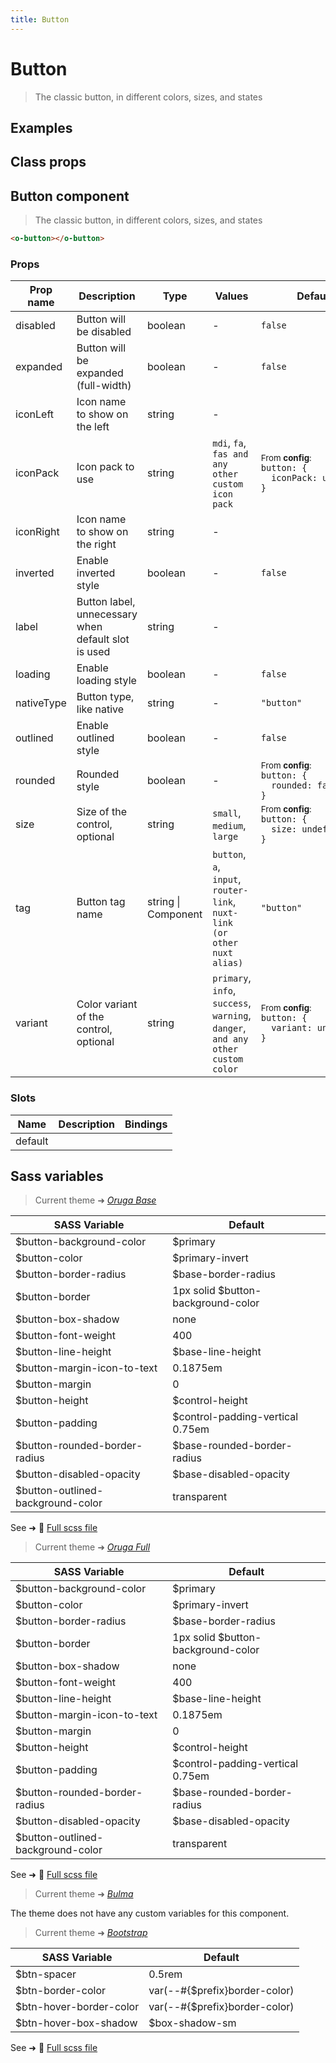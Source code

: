 ```yaml
---
title: Button
---
```


# Button

<div class="vp-doc">

> The classic button, in different colors, sizes, and states

<Carbon />
</div>

<div class="vp-example">

## Examples

<example-button />

</div>
<div class="vp-example">

## Class props

<inspector-button-viewer />

</div>

<div class="vp-doc">

## Button component

> The classic button, in different colors, sizes, and states

```html
<o-button></o-button>
```

### Props

| Prop name  | Description                                         | Type                | Values                                                                          | Default                                                                                                                                              |
| ---------- | --------------------------------------------------- | ------------------- | ------------------------------------------------------------------------------- | ---------------------------------------------------------------------------------------------------------------------------------------------------- |
| disabled   | Button will be disabled                             | boolean             | -                                                                               | <code style='white-space: nowrap; padding: 0;'>false</code>                                                                                          |
| expanded   | Button will be expanded (full-width)                | boolean             | -                                                                               | <code style='white-space: nowrap; padding: 0;'>false</code>                                                                                          |
| iconLeft   | Icon name to show on the left                       | string              | -                                                                               |                                                                                                                                                      |
| iconPack   | Icon pack to use                                    | string              | `mdi`, `fa`, `fas and any other custom icon pack`                               | <div><small>From <b>config</b>:</small></div><code style='white-space: nowrap; padding: 0;'>button: {<br>&nbsp;&nbsp;iconPack: undefined<br>}</code> |
| iconRight  | Icon name to show on the right                      | string              | -                                                                               |                                                                                                                                                      |
| inverted   | Enable inverted style                               | boolean             | -                                                                               | <code style='white-space: nowrap; padding: 0;'>false</code>                                                                                          |
| label      | Button label, unnecessary when default slot is used | string              | -                                                                               |                                                                                                                                                      |
| loading    | Enable loading style                                | boolean             | -                                                                               | <code style='white-space: nowrap; padding: 0;'>false</code>                                                                                          |
| nativeType | Button type, like native                            | string              | -                                                                               | <code style='white-space: nowrap; padding: 0;'>"button"</code>                                                                                       |
| outlined   | Enable outlined style                               | boolean             | -                                                                               | <code style='white-space: nowrap; padding: 0;'>false</code>                                                                                          |
| rounded    | Rounded style                                       | boolean             | -                                                                               | <div><small>From <b>config</b>:</small></div><code style='white-space: nowrap; padding: 0;'>button: {<br>&nbsp;&nbsp;rounded: false<br>}</code>      |
| size       | Size of the control, optional                       | string              | `small`, `medium`, `large`                                                      | <div><small>From <b>config</b>:</small></div><code style='white-space: nowrap; padding: 0;'>button: {<br>&nbsp;&nbsp;size: undefined<br>}</code>     |
| tag        | Button tag name                                     | string \| Component | `button`, `a`, `input`, `router-link`, `nuxt-link (or other nuxt alias)`        | <code style='white-space: nowrap; padding: 0;'>"button"</code>                                                                                       |
| variant    | Color variant of the control, optional              | string              | `primary`, `info`, `success`, `warning`, `danger`, `and any other custom color` | <div><small>From <b>config</b>:</small></div><code style='white-space: nowrap; padding: 0;'>button: {<br>&nbsp;&nbsp;variant: undefined<br>}</code>  |

### Slots

| Name    | Description | Bindings |
| ------- | ----------- | -------- |
| default |             |          |

</div>

<div class="vp-doc">

## Sass variables

<div class="theme-orugabase">

> Current theme ➜ _[Oruga Base](https://github.com/oruga-ui/theme-oruga)_

| SASS Variable                     | Default                            |
| --------------------------------- | ---------------------------------- |
| $button-background-color          | $primary                           |
| $button-color                     | $primary-invert                    |
| $button-border-radius             | $base-border-radius                |
| $button-border                    | 1px solid $button-background-color |
| $button-box-shadow                | none                               |
| $button-font-weight               | 400                                |
| $button-line-height               | $base-line-height                  |
| $button-margin-icon-to-text       | 0.1875em                           |
| $button-margin                    | 0                                  |
| $button-height                    | $control-height                    |
| $button-padding                   | $control-padding-vertical 0.75em   |
| $button-rounded-border-radius     | $base-rounded-border-radius        |
| $button-disabled-opacity          | $base-disabled-opacity             |
| $button-outlined-background-color | transparent                        |

See ➜ 📄 [Full scss file](https://github.com/oruga-ui/theme-oruga/tree/main/src/assets/scss/components/_button.scss)

</div><div class="theme-orugafull">

> Current theme ➜ _[Oruga Full](https://github.com/oruga-ui/theme-oruga)_

| SASS Variable                     | Default                            |
| --------------------------------- | ---------------------------------- |
| $button-background-color          | $primary                           |
| $button-color                     | $primary-invert                    |
| $button-border-radius             | $base-border-radius                |
| $button-border                    | 1px solid $button-background-color |
| $button-box-shadow                | none                               |
| $button-font-weight               | 400                                |
| $button-line-height               | $base-line-height                  |
| $button-margin-icon-to-text       | 0.1875em                           |
| $button-margin                    | 0                                  |
| $button-height                    | $control-height                    |
| $button-padding                   | $control-padding-vertical 0.75em   |
| $button-rounded-border-radius     | $base-rounded-border-radius        |
| $button-disabled-opacity          | $base-disabled-opacity             |
| $button-outlined-background-color | transparent                        |

See ➜ 📄 [Full scss file](https://github.com/oruga-ui/theme-oruga/tree/main/src/assets/scss/components/_button.scss)

</div><div class="theme-bulma">

> Current theme ➜ _[Bulma](https://github.com/oruga-ui/theme-bulma)_

<p>The theme does not have any custom variables for this component.</p>
</div><div class="theme-bootstrap">

> Current theme ➜ _[Bootstrap](https://github.com/oruga-ui/theme-bootstrap)_

| SASS Variable           | Default                       |
| ----------------------- | ----------------------------- |
| $btn-spacer             | 0.5rem                        |
| $btn-border-color       | var(--#{$prefix}border-color) |
| $btn-hover-border-color | var(--#{$prefix}border-color) |
| $btn-hover-box-shadow   | $box-shadow-sm                |

See ➜ 📄 [Full scss file](https://github.com/oruga-ui/theme-bootstrap/tree/main/src/assets/scss/components/_button.scss)

</div>

</div>
